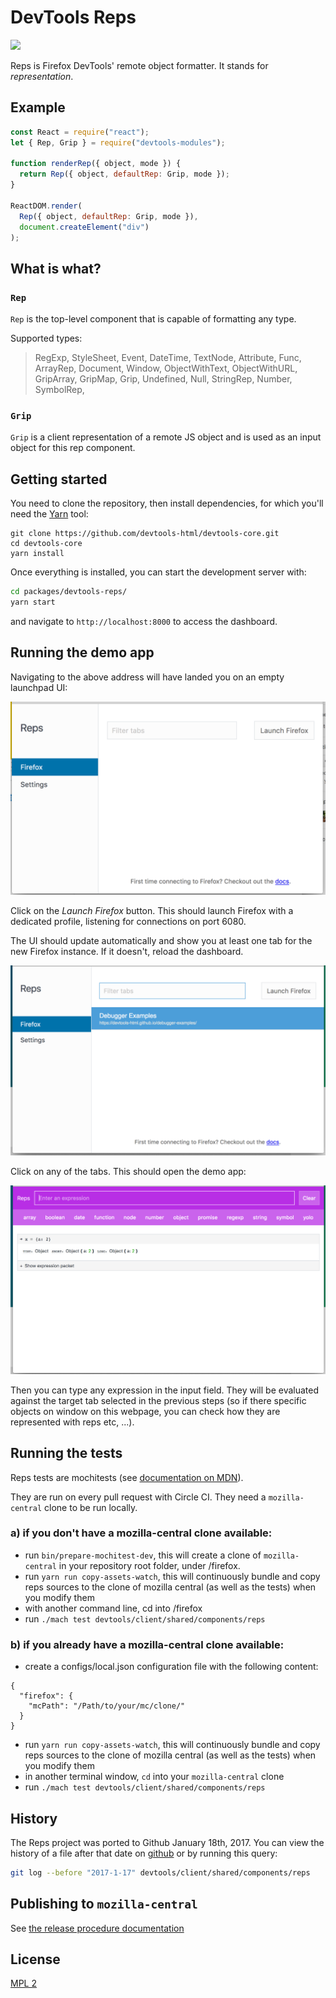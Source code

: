 # DevTools Reps

![](http://g.recordit.co/IxhfRP8pNf.gif)

Reps is Firefox DevTools' remote object formatter. It stands for _representation_.

## Example

```js
const React = require("react");
let { Rep, Grip } = require("devtools-modules");

function renderRep({ object, mode }) {
  return Rep({ object, defaultRep: Grip, mode });
}

ReactDOM.render(
  Rep({ object, defaultRep: Grip, mode }),
  document.createElement("div")
);
```

## What is what?

### `Rep`

`Rep` is the top-level component that is capable of formatting any type.

Supported types:

> RegExp, StyleSheet, Event, DateTime, TextNode, Attribute, Func, ArrayRep, Document, Window, ObjectWithText, ObjectWithURL, GripArray, GripMap, Grip, Undefined, Null, StringRep, Number, SymbolRep,

### `Grip`

`Grip` is a client representation of a remote JS object and is used as an input object for this rep component.

## Getting started

You need to clone the repository, then install dependencies, for which you'll need the [Yarn](https://yarnpkg.com/en/) tool:

```
git clone https://github.com/devtools-html/devtools-core.git
cd devtools-core
yarn install
```

Once everything is installed, you can start the development server with:

```bash
cd packages/devtools-reps/
yarn start
```

and navigate to `http://localhost:8000` to access the dashboard.

## Running the demo app

Navigating to the above address will have landed you on an empty launchpad UI:

![Image of empty launchpad](./assets/images/empty-launchpad.png)

Click on the _Launch Firefox_ button. This should launch Firefox with a dedicated profile, listening for connections on port 6080.

The UI should update automatically and show you at least one tab for the new Firefox instance. If it doesn't, reload the dashboard.

![Image of launchpad](./assets/images/launchpad-app.png)

Click on any of the tabs. This should open the demo app:

![Image of demo app](./assets/images/demo-app.png)

Then you can type any expression in the input field. They will be evaluated against the target tab selected in the previous steps (so if there specific objects on window on this webpage, you can check how they are represented with reps etc, ...).

## Running the tests

Reps tests are mochitests (see [documentation on MDN](https://developer.mozilla.org/en-US/docs/Mozilla/Projects/Mochitest)).

They are run on every pull request with Circle CI.
They need a `mozilla-central` clone to be run locally.

### a) if you don't have a mozilla-central clone available:

* run `bin/prepare-mochitest-dev`, this will create a clone of `mozilla-central` in your repository root folder, under /firefox.
* run `yarn run copy-assets-watch`, this will continuously bundle and copy reps sources to the clone of mozilla central (as well as the tests) when you modify them
* with another command line, cd into /firefox
* run `./mach test devtools/client/shared/components/reps`

### b) if you already have a mozilla-central clone available:

* create a configs/local.json configuration file with the following content:

```
{
  "firefox": {
    "mcPath": "/Path/to/your/mc/clone/"
  }
}
```

* run `yarn run copy-assets-watch`, this will continuously bundle and copy reps sources to the clone of mozilla central (as well as the tests) when you modify them
* in another terminal window, `cd` into your `mozilla-central` clone
* run `./mach test devtools/client/shared/components/reps`

## History

The Reps project was ported to Github January 18th, 2017. You can view the history of a file after that date on [github][history] or by running this query:

```bash
git log --before "2017-1-17" devtools/client/shared/components/reps
```

[history]: https://github.com/mozilla/gecko-dev/commits/master/devtools/client/shared/components/reps

## Publishing to `mozilla-central`

See [the release procedure documentation](./RELEASE.md)

## License

[MPL 2](./LICENSE)
